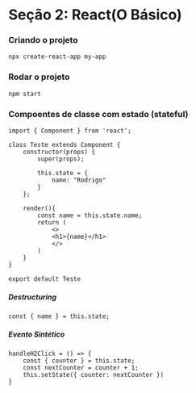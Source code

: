# Seção 2: React(O Básico)

### Criando o projeto
`npx create-react-app my-app`

### Rodar o projeto
`npm start`

### Compoentes de classe com estado (stateful)
```
import { Component } from 'react';

class Teste extends Component {
    constructor(props) {
        super(props);

        this.state = {
            name: "Rodrigo"
        }
    };

    render(){
        const name = this.state.name;
        return (
            <>
            <h1>{name}</h1>
            </>
        )
    }
}

export default Teste
``` 
##### Destructuring 
`const { name } = this.state;`

##### Evento Sintético
```
handleH2Click = () => {
    const { counter } = this.state;
    const nextCounter = counter + 1;
    this.setState({ counter: nextCounter })
}
```